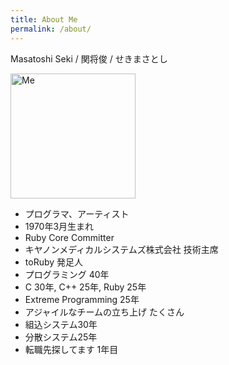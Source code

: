 ```yaml
---
title: About Me
permalink: /about/
---
```


Masatoshi Seki / 関将俊 / せきまさとし

<img width="200" src="https://2024.rubyworld-conf.org/images/speakers/a-4.jpg" alt="Me">

- プログラマ、アーティスト
- 1970年3月生まれ
- Ruby Core Committer
- キヤノンメディカルシステムズ株式会社 技術主席
- toRuby 発足人
- プログラミング 40年
- C 30年, C++ 25年, Ruby 25年
- Extreme Programming 25年
- アジャイルなチームの立ち上げ たくさん
- 組込システム30年
- 分散システム25年
- 転職先探してます 1年目
